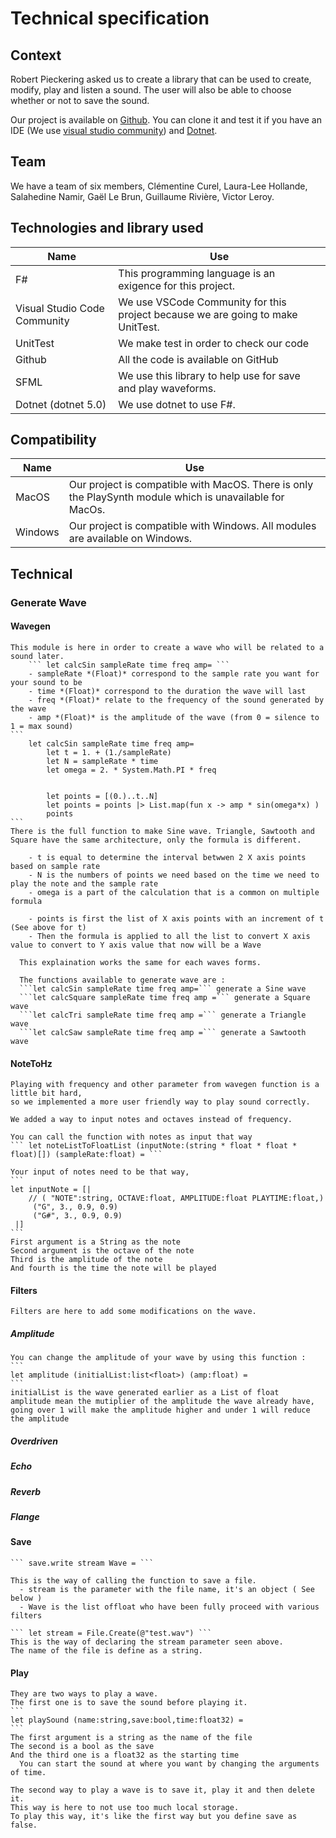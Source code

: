 # Technical specification


## Context 
Robert Pieckering asked us to create a library that can be used to create, modify, play and listen a sound. The user will also be able to choose whether or not to save the sound.

Our project is available on [Github](https://github.com/Clementine951/ALGOSUP_2022_Project_3_D). You can clone it and test it if you have an IDE (We use [visual studio community](https://visualstudio.microsoft.com/fr/vs/community/)) and [Dotnet](https://dotnet.microsoft.com/en-us/download).


## Team
We have a team of six members, Clémentine Curel, Laura-Lee Hollande, Salahedine Namir, Gaël Le Brun, Guillaume Rivière, Victor Leroy.


## Technologies and library used
| Name | Use|
|-|-|
|F#|This programming language is an exigence for this project. |
|Visual Studio Code Community|We use VSCode Community for this project because we are going to make UnitTest.|
|UnitTest|We make test in order to check our code|
|Github|All the code is available on GitHub|
|SFML|We use this library to help use for save and play waveforms. |
|Dotnet (dotnet 5.0)| We use dotnet to use F#.|


## Compatibility
| Name | Use|
|-|-|
|MacOS|Our project is compatible with MacOS. There is only the PlaySynth module which is unavailable for MacOs.|
|Windows| Our project is compatible with Windows. All modules are available on Windows.|



## Technical

### Generate Wave

  #### Wavegen
    This module is here in order to create a wave who will be related to a sound later.
        ``` let calcSin sampleRate time freq amp= ``` 
        - sampleRate *(Float)* correspond to the sample rate you want for your sound to be
        - time *(Float)* correspond to the duration the wave will last
        - freq *(Float)* relate to the frequency of the sound generated by the wave
        - amp *(Float)* is the amplitude of the wave (from 0 = silence to 1 = max sound)
    ```
        let calcSin sampleRate time freq amp=
            let t = 1. + (1./sampleRate) 
            let N = sampleRate * time 
            let omega = 2. * System.Math.PI * freq 


            let points = [(0.)..t..N] 
            let points = points |> List.map(fun x -> amp * sin(omega*x) ) 
            points
    ```
    There is the full function to make Sine wave. Triangle, Sawtooth and Square have the same architecture, only the formula is different.

        - t is equal to determine the interval betwwen 2 X axis points based on sample rate
        - N is the numbers of points we need based on the time we need to play the note and the sample rate
        - omega is a part of the calculation that is a common on multiple formula

        - points is first the list of X axis points with an increment of t (See above for t)
        - Then the formula is applied to all the list to convert X axis value to convert to Y axis value that now will be a Wave

      This explaination works the same for each waves forms.

      The functions available to generate wave are :
      ```let calcSin sampleRate time freq amp=``` generate a Sine wave
      ```let calcSquare sampleRate time freq amp =``` generate a Square wave
      ```let calcTri sampleRate time freq amp =``` generate a Triangle wave
      ```let calcSaw sampleRate time freq amp =``` generate a Sawtooth wave


  #### NoteToHz

    Playing with frequency and other parameter from wavegen function is a little bit hard,
    so we implemented a more user friendly way to play sound correctly.

    We added a way to input notes and octaves instead of frequency. 

    You can call the function with notes as input that way
    ``` let noteListToFloatList (inputNote:(string * float * float * float)[]) (sampleRate:float) = ```

    Your input of notes need to be that way, 
    ```
    let inputNote = [|
        // ( "NOTE":string, OCTAVE:float, AMPLITUDE:float PLAYTIME:float,)
         ("G", 3., 0.9, 0.9)
         ("G#", 3., 0.9, 0.9)
     |]
    ```
    First argument is a String as the note
    Second argument is the octave of the note
    Third is the amplitude of the note
    And fourth is the time the note will be played


  #### Filters

    Filters are here to add some modifications on the wave.

  ##### Amplitude

    You can change the amplitude of your wave by using this function :
    ```
    let amplitude (initialList:list<float>) (amp:float) =
    ```
    initialList is the wave generated earlier as a List of float
    amplitude mean the mutiplier of the amplitude the wave already have, going over 1 will make the amplitude higher and under 1 will reduce the amplitude


  ##### Overdriven
  ##### Echo
  ##### Reverb
  ##### Flange



  #### Save

    ``` save.write stream Wave = ```

    This is the way of calling the function to save a file.
      - stream is the parameter with the file name, it's an object ( See below )
      - Wave is the list offloat who have been fully proceed with various filters

    ``` let stream = File.Create(@"test.wav") ```
    This is the way of declaring the stream parameter seen above. 
    The name of the file is define as a string.


  #### Play

    They are two ways to play a wave. 
    The first one is to save the sound before playing it.
    ```
    let playSound (name:string,save:bool,time:float32) =
    ```
    The first argument is a string as the name of the file
    The second is a bool as the save
    And the third one is a float32 as the starting time
      You can start the sound at where you want by changing the arguments of time.

    The second way to play a wave is to save it, play it and then delete it.
    This way is here to not use too much local storage.
    To play this way, it's like the first way but you define save as false.


